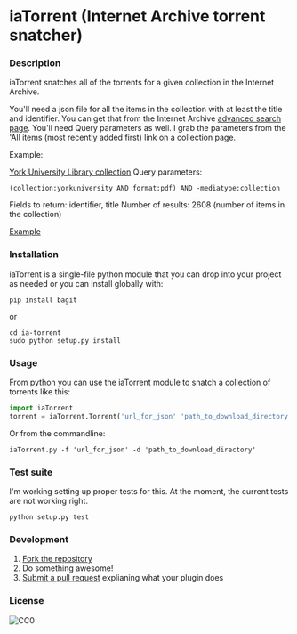 # iaTorrent (Internet Archive torrent snatcher)

### Description

iaTorrent snatches all of the torrents for a given collection in the Internet Archive.

You'll need a json file for all the items in the collection with at least the title and identifier. You can get that from the Internet Archive [advanced search page](http://archive.org/advancedsearch.php). You'll need Query parameters as well. I grab the parameters from the 'All items (most recently added first) link on a collection page. 

Example:

[York University Library collection](http://archive.org/details/YorkUniversity)
Query parameters:

    (collection:yorkuniversity AND format:pdf) AND -mediatype:collection

Fields to return: identifier, title
Number of results: 2608 (number of items in the collection)

[Example](http://archive.org/advancedsearch.php?q=%28collection%3Ayorkuniversity+AND+format%3Apdf%29+AND+-mediatype%3Acollection&fl%5B%5D=identifier&fl%5B%5D=title&sort%5B%5D=&sort%5B%5D=&sort%5B%5D=&rows=2608&page=1&output=json)

### Installation

iaTorrent is a single-file python module that you can drop into your project as needed or you can install globally with:

    pip install bagit

or

    cd ia-torrent
    sudo python setup.py install

### Usage

From python you can use the iaTorrent module to snatch a collection of torrents like this:

```python
import iaTorrent
torrent = iaTorrent.Torrent('url_for_json' 'path_to_download_directory')
```

Or from the commandline:

    iaTorrent.py -f 'url_for_json' -d 'path_to_download_directory'


### Test suite

I'm working setting up proper tests for this. At the moment, the current tests are not working right.

    python setup.py test

### Development

1. [Fork the repository](https://help.github.com/articles/fork-a-repo)
2. Do something awesome!
3. [Submit a pull request](https://help.github.com/articles/creating-a-pull-request) explianing what your plugin does

### License

![CC0](http://i.creativecommons.org/p/zero/1.0/88x31.png "CC0")
